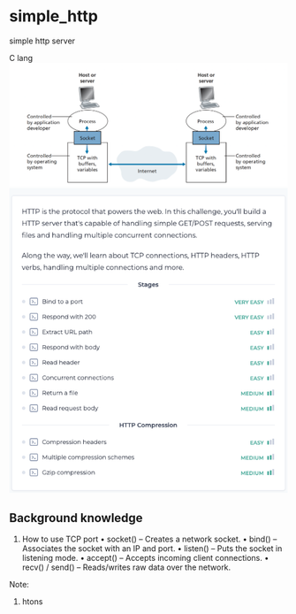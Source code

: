 # simple_http
simple http server

C lang
![alt text](image.png)
![alt text](image-1.png)
## Background knowledge
1. How to use TCP port
	•	socket() – Creates a network socket.
	•	bind() – Associates the socket with an IP and port.
	•	listen() – Puts the socket in listening mode.
	•	accept() – Accepts incoming client connections.
	•	recv() / send() – Reads/writes raw data over the network.


Note:
1. htons